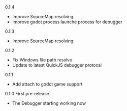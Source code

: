 0.1.4
- Improve SourceMap resolving
- Improve godot process launche process for debugger

0.1.3
- Improve SourceMap resolving

0.1.2
- Fix Windows file path resolve
- Update to latest QuickJS debugger protocal

0.1.1
- Add attach to godot game support

0.1.0 First pre-release
- The Debugger starting working now